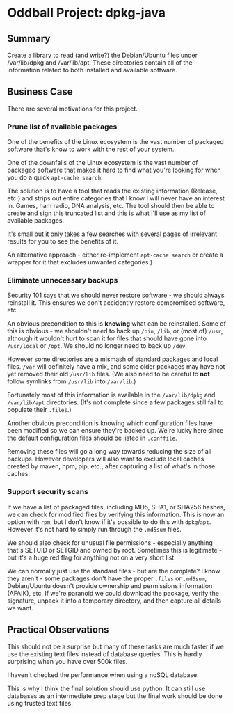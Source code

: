 # Oddball Project: dpkg-java

## Summary

Create a library to read (and write?) the Debian/Ubuntu files under /var/lib/dpkg
and /var/lib/apt. These directories contain all of the information related to both
installed and available software.

## Business Case

There are several motivations for this project.

### Prune list of available packages

One of the benefits of the Linux ecosystem is the vast number of packaged software
that's know to work with the rest of your system.

One of the downfalls of the Linux ecosystem is the vast number of packaged software
that makes it hard to find what you're looking for when you do a quick `apt-cache search`.

The solution is to have a tool that reads the existing information (Release, etc.)
and strips out entire categories that I know I will never have an interest in.
Games, ham radio, DNA analysis, etc. The tool should then be able to create and
sign this truncated list and this is what I'll use as my list of available packages.

It's small but it only takes a few searches with several pages of irrelevant results
for you to see the benefits of it.

An alternative approach - either re-implement `apt-cache search` or create a wrapper
for it that excludes unwanted categories.)

### Eliminate unnecessary backups

Security 101 says that we should never restore software - we should always reinstall
it. This ensures we don't accidently restore compromised software, etc.

An obvious precondition to this is **knowing** what can be reinstalled. Some of
this is obvious - we shouldn't need to back up `/bin`, `/lib`, or (most of) `/usr`,
although it wouldn't hurt to scan it for files that should have gone into `/usr/local`
or `/opt`. We should no longer need to back up `/dev`.

However some directories are a mismash of standard packages and local files.
`/var` will definitely have a mix, and some older packages may have not yet
removed their old `/usr/lib` files. (We also need to be careful to **not** follow
symlinks from `/usr/lib` into `/var/lib`.)

Fortunately most of this information is available in the `/var/lib/dpkg` and
`/var/lib/apt` directories. (It's not complete since a few packages still fail
to populate their `.files`.)

Another obvious precondition is knowing which configuration files have been
modified so we can ensure they're backed up. We're lucky here since the default
configuration files should be listed in `.conffile`.

Removing these files will go a long way towards reducing the size of all
backups. However developers will also want to exclude local caches created
by maven, npm, pip, etc., after capturing a list of what's in those caches.

### Support security scans

If we have a list of packaged files, including MD5, SHA1, or SHA256 hashes,
we can check for modified files by verifying this information. This is now
an option with `rpm`, but I don't know if it's possible to do this with
`dpkg`/`apt`. However it's not hard to simply run through the `.md5sum`
files.

We should also check for unusual file permissions - especially anything that's
SETUID or SETGID and owned by root. Sometimes this is legitimate - but it's
a huge red flag for anything not on a very short list.

We can normally just use the standard files - but are the complete? I know
they aren't - some packages don't have the proper `.files` or `.md5sum`,
Debian/Ubuntu doesn't provide ownership and permissions information (AFAIK),
etc. If we're paranoid we could download the package, verify the signature,
unpack it into a temporary directory, and then capture all details we
want.

## Practical Observations

This should not be a surprise but many of these tasks are much faster if we
use the existing text files instead of database queries. This is hardly
surprising when you have over 500k files.

I haven't checked the performance when using a noSQL database.

This is why I think the final solution should use python. It can still use
databases as an intermediate prep stage but the final work should be done
using trusted text files.
